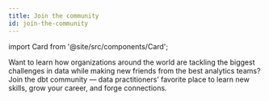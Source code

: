 ```yaml
---
title: Join the community
id: join-the-community
---
```


import Card from '@site/src/components/Card';

<section className="community-home">

Want to learn how organizations around the world are tackling the biggest challenges in data while making new friends from the best analytics teams? Join the dbt community — data practitioners’ favorite place to learn new skills, grow your career, and forge connections.

<div className="grid--3-col">

<Card
    title="Join us on Slack"
    body="Follow the pulse of the dbt Community! Find the latest articles on analytics engineering, chat with other practitioners about your work or simply share a killer meme."
    link="https://www.getdbt.com/community/"
    icon="slack"
/>

<Card
    title="Community formus"
    body="Have a question about how to do something in dbt? Hop into our community forums and work with others to create long lived community knowledge."
    link="https://discourse.getdbt.com/"
    icon="discussion"
/>

<Card
    title="How to contribute"
    body="Want to get involved? This is the place! Learn how to contribute to dbt open source. repositories, write for our blog, speak at a meetup and more."
    link="http://localhost:3000/community/contributing/contributing-intro" icon="writing"
/>

<Card
    title="dbt Labs OSS projects"
    body="From dbt Core to developer tools and more - we’re committed to supporting a vibrant open source ecosystem."
    link="community/community-docs/oss-projects"
    icon="folder"
/>

<Card
    title="Upcoming events"
    body="Nothing beats the energy of a meetup or a live event. Join us!"
    link="https://www.getdbt.com/events/"
    icon="calendar" />

<Card
    title="Watch past events"
    body="Get a taste for the energy of our live events, get inspired, or prepare for an upcoming event by watching recordings from our YouTube archives."
    link="https://www.youtube.com/watch?v=AoQAvtWeq_0&list=PL0QYlrC86xQl1DGKBopQZiZ6tSqrMlD2M"
    icon="star"
/>

</div>
</section>
